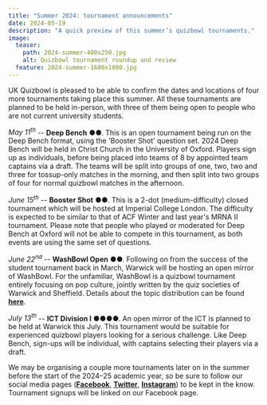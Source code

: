 ```yaml
---
title: "Summer 2024: tournament announcements"
date: 2024-05-19
description: "A quick preview of this summer’s quizbowl tournaments."
image:
  teaser:
    path: 2024-summer-400x250.jpg
    alt: Quizbowl tournament roundup and review
  feature: 2024-summer-1600x1000.jpg
---
```


UK Quizbowl is pleased to be able to confirm the dates and locations of four more tournaments taking place this summer. All these tournaments are planned to be held in-person, with three of them being open to people who are not current university students.

_May 11<sup>th</sup>_ -- **Deep Bench** ●●. This is an open tournament being run on the Deep Bench format, using the 'Booster Shot' question set. 2024 Deep Bench will be held in Christ Church in the University of Oxford. Players sign up as individuals, before being placed into teams of 8 by appointed team captains via a draft. The teams will be split into groups of one, two, two and three for tossup-only matches in the morning, and then split into two groups of four for normal quizbowl matches in the afternoon.

_June 15<sup>th</sup>_ -- **Booster Shot** ●●. This is a 2-dot (medium-difficulty) closed tournament which will be hosted at Imperial College London. The difficulty is expected to be similar to that of ACF Winter and last year's MRNA II tournament. Please note that people who played or moderated for Deep Bench at Oxford will not be able to compete in this tournament, as both events are using the same set of questions.

_June 22<sup>nd</sup>_ -- **WashBowl Open** ●●. Following on from the success of the student tournament back in March, Warwick will be hosting an open mirror of WashBowl. For the unfamiliar, WashBowl is a quizbowl tournament entirely focusing on pop culture, jointly written by the quiz societies of Warwick and Sheffield. Details about the topic distribution can be found [**here**](https://hsquizbowl.org/forums/viewtopic.php?t=27706).

_July 13<sup>th</sup>_ -- **ICT Division I** ●●●●. An open mirror of the ICT is planned to be held at Warwick this July. This tournament would be suitable for experienced quizbowl players looking for a serious challenge. Like Deep Bench, sign-ups will be individual, with captains selecting their players via a draft.

We may be organising a couple more tournaments later on in the summer before the start of the 2024–25 academic year, so be sure to follow our social media pages ([**Facebook**](https://www.facebook.com/quizbowluk), [**Twitter**](https://www.twitter.com/BritishQuizbowl), [**Instagram**](https://www.instagram.com/quizbowluk/)) to be kept in the know. Tournament signups will be linked on our Facebook page.
